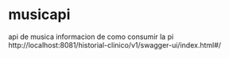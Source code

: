 # musicapi
api de musica 
informacion de como consumir la pi
http://localhost:8081/historial-clinico/v1/swagger-ui/index.html#/
